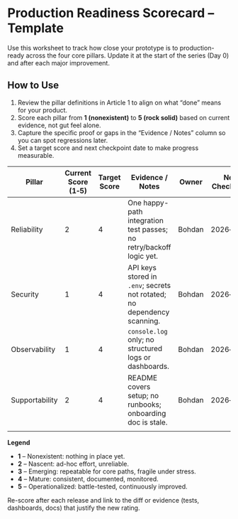 # Production Readiness Scorecard – Template

Use this worksheet to track how close your prototype is to production-ready across the four core pillars. Update it at the start of the series (Day 0) and after each major improvement.

## How to Use

1. Review the pillar definitions in Article 1 to align on what “done” means for your product.
2. Score each pillar from **1 (nonexistent)** to **5 (rock solid)** based on current evidence, not gut feel alone.
3. Capture the specific proof or gaps in the “Evidence / Notes” column so you can spot regressions later.
4. Set a target score and next checkpoint date to make progress measurable.

| Pillar | Current Score (1‑5) | Target Score | Evidence / Notes | Owner | Next Checkpoint |
| --- | --- | --- | --- | --- | --- |
| Reliability | 2 | 4 | One happy-path integration test passes; no retry/backoff logic yet. | Bohdan | 2026‑01‑01 |
| Security | 1 | 4 | API keys stored in `.env`; secrets not rotated; no dependency scanning. | Bohdan | 2026‑01‑01 |
| Observability | 1 | 4 | `console.log` only; no structured logs or dashboards. | Bohdan | 2026‑01‑01 |
| Supportability | 2 | 4 | README covers setup; no runbooks; onboarding doc is stale. | Bohdan | 2026‑01‑01 |
|  |  |  |  |  |  |

**Legend**

- **1** – Nonexistent: nothing in place yet.  
- **2** – Nascent: ad-hoc effort, unreliable.  
- **3** – Emerging: repeatable for core paths, fragile under stress.  
- **4** – Mature: consistent, documented, monitored.  
- **5** – Operationalized: battle-tested, continuously improved.

Re-score after each release and link to the diff or evidence (tests, dashboards, docs) that justify the new rating.
